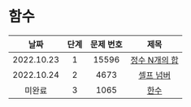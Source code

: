 # 함수

|날짜|단계|문제 번호|제목|
|:---:|:---:|:---:|:---:|
|2022.10.23|1|15596|[정수 N개의 합](https://github.com/drew105/Study_algorithms/blob/main/BAEKJOON/%ED%95%A8%EC%88%98/Code/1.%20%EC%A0%95%EC%88%98%20N%EA%B0%9C%EC%9D%98%20%ED%95%A9.md)|
|2022.10.24|2|4673|[셀프 넘버](https://github.com/drew105/Study_algorithms/blob/main/BAEKJOON/%ED%95%A8%EC%88%98/Code/2.%20%EC%85%80%ED%94%84%20%EB%84%98%EB%B2%84.md)|
|미완료|3|1065|[한수]()|